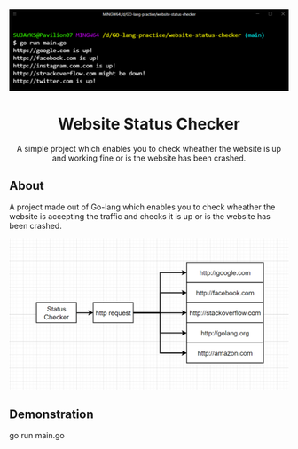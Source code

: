 <div align="center">
<img src="assets/websiteout.png" height="auto" width="700" />
<br />
<h1>Website Status Checker</h1>
<p>
A simple project which enables you to check wheather the website is up and working fine or is the website has been crashed.
</p>

</div>

## About

A project made out of Go-lang which enables you to check wheather the website is accepting the traffic and checks it is up or is the website has been crashed.


<img src="assets/flowchart.png" height="auto" width="600" />



## Demonstration

<a>go run main.go</a>




